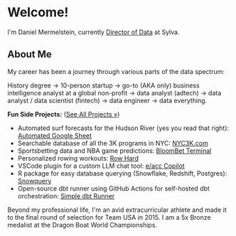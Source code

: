 # Welcome!

I'm Daniel Mermelstein, currently [Director of Data](https://www.linkedin.com/in/dani-mermelstein) at Sylva.

## About Me

My career has been a journey through various parts of the data spectrum:

History degree → 10-person startup → go-to (AKA only) business intelligence analyst at a global non-profit → data analyst (adtech) → data analyst / data scientist (fintech) → data engineer → data everything.

**Fun Side Projects:** ([See All Projects &raquo;](projects.md))

*   Automated surf forecasts for the Hudson River (yes you read that right): [Automated Google Sheet](projects/downwinder.md)
*   Searchable database of all the 3K programs in NYC: [NYC3K.com](projects/nyc3k.md)
*   Sportsbetting data and NBA game predictions: [BloomBet Terminal](https://getbloombet.com)
*   Personalized rowing workouts: [Row Hard](https://www.rowhardplan.com)
*   VSCode plugin for a custom LLM chat tool: [e/acc Copilot](https://marketplace.visualstudio.com/items?itemName=mermelstein.e-acc-copilot)
*   R package for easy database querying (Snowflake, Redshift, Postgres): [Snowquery](projects/snowquery.md)
*   Open-source dbt runner using GitHub Actions for self-hosted dbt orchestration: [Simple dbt Runner](projects/simple-dbt-runner.md)

Beyond my professional life, I'm an avid extracurricular athlete and made it to the final round of selection for Team USA in 2015. I am a 5x Bronze medalist at the Dragon Boat World Championships.
